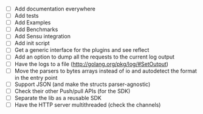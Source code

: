 
 - [ ] Add documentation everywhere
 - [ ] Add tests
 - [ ] Add Examples
 - [ ] Add Benchmarks
 - [ ] Add Sensu integration
 - [ ] Add init script
 - [ ] Get a generic interface for the plugins and see reflect
 - [ ] Add an option to dump all the requests to the current log output
 - [ ] Have the logs to a file (http://golang.org/pkg/log/#SetOutput)
 - [ ] Move the parsers to bytes arrays instead of io and autodetect the format
   in the entry point
 - [ ] Support JSON (and make the structs parser-agnostic)
 - [ ] Check their other Push/pull APIs (for the SDK)
 - [ ] Separate the lib as a reusable SDK
 - [ ] Have the HTTP server multithreaded (check the channels)

